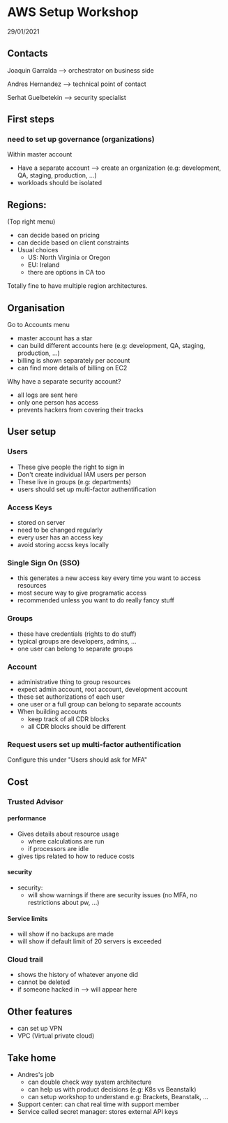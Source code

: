 # AWS Setup Workshop
	
29/01/2021
	
## Contacts
	
Joaquin Garralda --> orchestrator on business side
	
Andres Hernandez --> technical point of contact
	
Serhat Guelbetekin --> security specialist
	
## First steps
	
### need to set up governance (organizations)
	
Within master account
	
- Have a separate account --> create an organization (e.g: development, QA, staging, production, ...)
- workloads should be isolated
 
## Regions:

(Top right menu)

- can decide based on pricing
- can decide based on client constraints
- Usual choices
	- US: North Virginia or Oregon
	- EU: Ireland
	- there are options in CA too

Totally fine to have multiple region architectures.

## Organisation

Go to Accounts menu

- master account has a star
- can build different accounts here (e.g: development, QA, staging, production, ...)
- billing is shown separately per account
- can find more details of billing on EC2

Why have a separate security account?

- all logs are sent here
- only one person has access
- prevents hackers from covering their tracks

## User setup

### Users

- These give people the right to sign in
- Don't create individual IAM users per person
- These live in groups (e.g: departments)
- users should set up multi-factor authentification

### Access Keys

- stored on server
- need to be changed regularly
- every user has an access key
- avoid storing accss keys locally

### Single Sign On (SSO)

- this generates a new access key every time you want to access resources
- most secure way to give programatic access
- recommended unless you want to do really fancy stuff

### Groups

- these have credentials (rights to do stuff)
- typical groups are developers, admins, ...
- one user can belong to separate groups

### Account

- administrative thing to group resources
- expect admin account, root account, development account
- these set authorizations of each user
- one user or a full group can belong to separate accounts
- When building accounts
	- keep track of all CDR blocks
	- all CDR blocks should be different

### Request users set up multi-factor authentification

Configure this under "Users should ask for MFA"

## Cost

### Trusted Advisor

#### performance

- Gives details about resource usage
	- where calculations are run
	- if processors are idle
- gives tips related to how to reduce costs

#### security 

- security:
	- will show warnings if there are security issues (no MFA, no restrictions about pw, ...) 

#### Service limits

- will show if no backups are made
- will show if default limit of 20 servers is exceeded

### Cloud trail

- shows the history of whatever anyone did
- cannot be deleted
- if someone hacked in --> will appear here

## Other features

- can set up VPN
- VPC (Virtual private cloud)

## Take home

- Andres's job
	- can double check way system architecture
	- can help us with product decisions (e.g: K8s vs Beanstalk)
	- can setup workshop to understand e.g: Brackets, Beanstalk, ...
- Support center: can chat real time with support member
-  Service called secret manager: stores external API keys